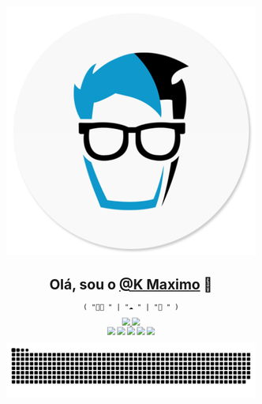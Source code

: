 
<p align="center">
    <img alt="GitHub Stats" src="assets/kheader.png" />
</p>

<p>
  <h1 align="center">
    <b>Olá, sou o <a href="https://github.com/kmaximo">@K Maximo</a> 👋</b>
  </h1>
  <p align="center">
    <samp>( "👨‍💻 " | "☁️ " | "💼 " )</samp>
  </p>
</p>

<div align="center">
  <a href="https://github.com/kmaximo">
  <img height="150em" src="https://github-readme-stats.vercel.app/api?username=kmaximo&show_icons=true&theme=dark&include_all_commits=true&count_private=true"/>
  <img height="150em" src="https://github-readme-stats.vercel.app/api/top-langs/?username=kmaximo&layout=compact&langs_count=7&theme=dark"/>
</div>


<div align="center"> 
  <a href="https://instagram.com/#" target="_blank"><img src="https://img.shields.io/badge/-Instagram-%23E4405F?style=for-the-badge&logo=instagram&logoColor=white" target="_blank"></a>
 	<a href="https://www.twitch.tv/#" target="_blank"><img src="https://img.shields.io/badge/Twitch-9146FF?style=for-the-badge&logo=twitch&logoColor=white" target="_blank"></a>
 <a href="https://discord.gg/#" target="_blank"><img src="https://img.shields.io/badge/Discord-7289DA?style=for-the-badge&logo=discord&logoColor=white" target="_blank"></a> 
  <a href = "mailto:#"><img src="https://img.shields.io/badge/-Gmail-%23333?style=for-the-badge&logo=gmail&logoColor=white" target="_blank"></a>
  <a href="#" target="_blank"><img src="https://img.shields.io/badge/-LinkedIn-%230077B5?style=for-the-badge&logo=linkedin&logoColor=white" target="_blank"></a> 
 
  ![Snake animation](https://github.com/kmaximo/kmaximo/blob/output/github-contribution-grid-snake.svg)
 
</div>
